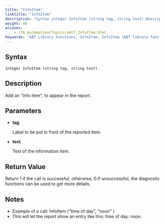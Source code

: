 ```yaml
--- 
title: "InfoItem"
linktitle: "InfoItem"
description: "Syntax integer InfoItem (string tag, string text) Description Add an &#34;info item&#34;, to appear in the report. Parameters tag Label to be put in front of the reported item. text Text of the information ..."
weight: 48
aliases: 
    - /TA_Automation/Topics/abtf_InfoItem.html
keywords: "ABT Library Functions, InfoItem, InfoItem (ABT library function)"
---
```


## Syntax

`integer InfoItem (string tag, string text)`

## Description

Add an "info item", to appear in the report.

## Parameters

-   **tag**

    Label to be put in front of the reported item.

-   **text**

    Text of the information item.


## Return Value

Return 1 if the call is successful; otherwise, 0.If unsuccessful, the diagnostic functions can be used to get more details.

## Notes

-   Example of a call: InfoItem \("time of day", "noon" \)
-   This will let the report show an entry like this: time of day: noon.





